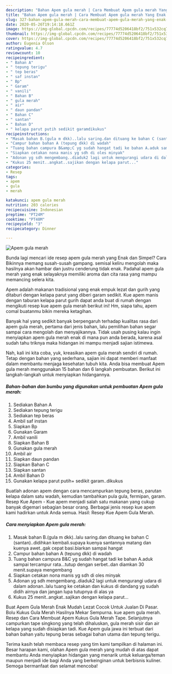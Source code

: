 ```yaml
---
description: "Bahan Apem gula merah | Cara Membuat Apem gula merah Yang Enak Dan Lezat"
title: "Bahan Apem gula merah | Cara Membuat Apem gula merah Yang Enak Dan Lezat"
slug: 327-bahan-apem-gula-merah-cara-membuat-apem-gula-merah-yang-enak-dan-lezat
date: 2020-05-26T19:14:18.661Z
image: https://img-global.cpcdn.com/recipes/77774d5206418bf2/751x532cq70/apem-gula-merah-foto-resep-utama.jpg
thumbnail: https://img-global.cpcdn.com/recipes/77774d5206418bf2/751x532cq70/apem-gula-merah-foto-resep-utama.jpg
cover: https://img-global.cpcdn.com/recipes/77774d5206418bf2/751x532cq70/apem-gula-merah-foto-resep-utama.jpg
author: Eugenia Olson
ratingvalue: 4.7
reviewcount: 10
recipeingredient:
- " Bahan A"
- " tepung terigu"
- " tep beras"
- " saf instan"
- " Bp"
- " Garam"
- " vanili"
- " Bahan B"
- " gula merah"
- " air"
- " daun pandan"
- " Bahan C"
- " santan"
- " Bahan D"
- " kelapa parut putih sedikit garamdikukus"
recipeinstructions:
- "Masak bahan B.(gula m dkk)..lalu saring.dan dituang ke bahan C (santan)..didihkan kembali.supaya kuenya santannya matang dan kuenya awet..gak cepat basi.biarkan sampai hangat"
- "Campur bahan bahan A (tepung dkk) di wadah"
- "Tuang bahan campura B&amp;C yg sudah hangat tadi ke bahan A.aduk sampai tercampur rata...tutup dengan serbet..dan diamkan 30 menit.supaya mengembang"
- "Siapkan cetakan nona manis yg sdh di oles minyak"
- "Adonan yg sdh mengembang..diaduk2 lagi untuk mengurangi udara di dalam adonan..lalu tuang ke cetakan dan kukus di dandang yg sudah didih airnya dan jangan lupa tutupnya di alas ya"
- "Kukus 25 menit..angkat..sajikan dengan kelapa parut..."
categories:
- Resep
tags:
- apem
- gula
- merah

katakunci: apem gula merah 
nutrition: 203 calories
recipecuisine: Indonesian
preptime: "PT24M"
cooktime: "PT40M"
recipeyield: "3"
recipecategory: Dinner

---
```



![Apem gula merah](https://img-global.cpcdn.com/recipes/77774d5206418bf2/751x532cq70/apem-gula-merah-foto-resep-utama.jpg)

Bunda lagi mencari ide resep apem gula merah yang Enak dan Simpel? Cara Bikinnya memang susah-susah gampang. semisal keliru mengolah maka hasilnya akan hambar dan justru cenderung tidak enak. Padahal apem gula merah yang enak selayaknya memiliki aroma dan cita rasa yang mampu memancing selera kita.

Apem adalah makanan tradisional yang enak empuk lezat dan gurih yang ditaburi dengan kelapa parut yang diberi garam sedikit. Kue apem manis dengan taburan kelapa parut gurih dapat anda buat di rumah dengan mengikuti resep kue apem gula merah berikut ini! Hm, siapa tahu, apem comal buatanmu bikin mereka ketagihan.

Banyak hal yang sedikit banyak berpengaruh terhadap kualitas rasa dari apem gula merah, pertama dari jenis bahan, lalu pemilihan bahan segar sampai cara mengolah dan menyajikannya. Tidak usah pusing kalau ingin menyiapkan apem gula merah enak di mana pun anda berada, karena asal sudah tahu triknya maka hidangan ini mampu menjadi sajian istimewa.


Nah, kali ini kita coba, yuk, kreasikan apem gula merah sendiri di rumah. Tetap dengan bahan yang sederhana, sajian ini dapat memberi manfaat dalam membantu menjaga kesehatan tubuh kita. Anda bisa membuat Apem gula merah menggunakan 15 bahan dan 6 langkah pembuatan. Berikut ini langkah-langkah untuk menyiapkan hidangannya.

<!--inarticleads1-->

##### Bahan-bahan dan bumbu yang digunakan untuk pembuatan Apem gula merah:

1. Sediakan  Bahan A
1. Sediakan  tepung terigu
1. Sediakan  tep beras
1. Ambil  saf instan
1. Siapkan  Bp
1. Gunakan  Garam
1. Ambil  vanili
1. Siapkan  Bahan B
1. Gunakan  gula merah
1. Ambil  air
1. Siapkan  daun pandan
1. Siapkan  Bahan C
1. Siapkan  santan
1. Ambil  Bahan D
1. Gunakan  kelapa parut putih+ sedikit garam..dikukus


Buatlah adonan apem dengan cara mencampurkan tepung beras, parutan kelapa dalam satu wadah, kemudian tambahkan pula gula, fermipan, garam. Resep Kue Apem - Kue apem menjadi salah satu makanan yang cukup banyak digemari sebagian besar orang. Berbagai jenis resep kue apem kami hadirkan untuk Anda semua. Hasil: Resep Kue Apem Gula Merah. 

<!--inarticleads2-->

##### Cara menyiapkan Apem gula merah:

1. Masak bahan B.(gula m dkk)..lalu saring.dan dituang ke bahan C (santan)..didihkan kembali.supaya kuenya santannya matang dan kuenya awet..gak cepat basi.biarkan sampai hangat
1. Campur bahan bahan A (tepung dkk) di wadah
1. Tuang bahan campura B&amp;C yg sudah hangat tadi ke bahan A.aduk sampai tercampur rata...tutup dengan serbet..dan diamkan 30 menit.supaya mengembang
1. Siapkan cetakan nona manis yg sdh di oles minyak
1. Adonan yg sdh mengembang..diaduk2 lagi untuk mengurangi udara di dalam adonan..lalu tuang ke cetakan dan kukus di dandang yg sudah didih airnya dan jangan lupa tutupnya di alas ya
1. Kukus 25 menit..angkat..sajikan dengan kelapa parut...


Buat Apem Gula Merah Enak Mudah Lezat Cocok Untuk Jualan Di Pasar. Bolu Kukus Gula Merah Hasilnya Mekar Sempurna. kue apem gula merah. Resep dan Cara Membuat Apem Kukus Gula Merah Tape. Selanjutnya campurkan tape singkong yang telah dihaluskan, gula merah sisir dan air kelapa yang sudah disiapkan tadi. Kue Apem gula jawa ini terbuat dari bahan bahan yaitu tepung beras sebagai bahan utama dan tepung terigu. 

Terima kasih telah membaca resep yang tim kami tampilkan di halaman ini. Besar harapan kami, olahan Apem gula merah yang mudah di atas dapat membantu Anda menyiapkan hidangan yang menarik untuk keluarga/teman maupun menjadi ide bagi Anda yang berkeinginan untuk berbisnis kuliner. Semoga bermanfaat dan selamat mencoba!
